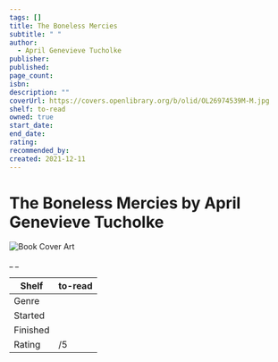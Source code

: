 ```yaml
---
tags: []
title: The Boneless Mercies
subtitle: " "
author:
  - April Genevieve Tucholke
publisher:
published:
page_count:
isbn:
description: ""
coverUrl: https://covers.openlibrary.org/b/olid/OL26974539M-M.jpg
shelf: to-read
owned: true
start_date:
end_date:
rating:
recommended_by:
created: 2021-12-11
---
```


# The Boneless Mercies by April Genevieve Tucholke

![Book Cover Art](https://covers.openlibrary.org/b/olid/OL26974539M-M.jpg)

_ _

| Shelf | to-read |
| --- | --- |
| Genre |  |
| Started |  |
| Finished |  |
| Rating | /5 |

